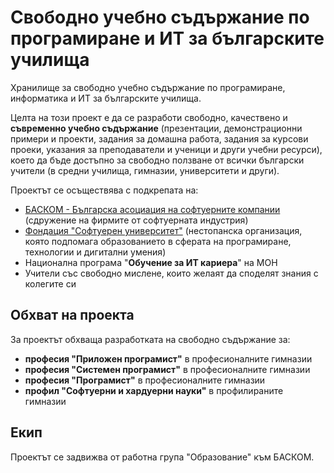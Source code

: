 # Свободно учебно съдържание по програмиране и ИТ за българските училища

Хранилище за свободно учебно съдържание по програмиране, информатика и ИТ за българските училища.

Целта на този проект е да се разработи свободно, качествено и **съвременно учебно съдържание** (презентации, демонстрационни примери и проекти, задания за домашна работа, задания за курсови проеки, указания за преподаватели и ученици и други учебни ресурси), което да бъде достъпно за свободно ползване от всички български учители (в средни училища, гимназии, университети и други).

Проектът се осъществява с подкрепата на:
 - [БАСКОМ - Българска асоциация на софтуерните компании](https://www.basscom.org) (сдружение на фирмите от софтуерната индустрия)
 - [Фондация "Софтуерен университет"](https://softuni.foundation) (нестопанска организация, която подпомага образованието в сферата на програмиране, технологии и дигитални умения)
 - Национална програма "**Обучение за ИТ кариера**" на МОН
 - Учители със свободно мислене, които желаят да споделят знания с колегите си

## Обхват на проекта

За проектът обхваща разработката на свободно съдържание за:
 - **професия "Приложен програмист"** в професионалните гимназии
 - **професия "Системен програмист"** в професионалните гимназии
 - **професия "Програмист"** в професионалните гимназии
 - **профил "Софтуерни и хардуерни науки"** в профилираните гимназии
 
 ## Екип
 
 Проектът се задвижва от работна група "Образование" към БАСКОМ.
 
